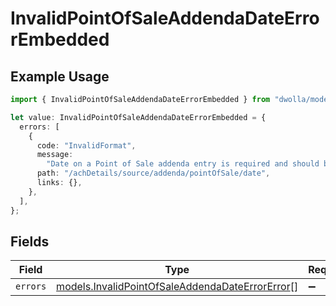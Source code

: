 # InvalidPointOfSaleAddendaDateErrorEmbedded

## Example Usage

```typescript
import { InvalidPointOfSaleAddendaDateErrorEmbedded } from "dwolla/models";

let value: InvalidPointOfSaleAddendaDateErrorEmbedded = {
  errors: [
    {
      code: "InvalidFormat",
      message:
        "Date on a Point of Sale addenda entry is required and should be ISO-8601 format: YYYY-MM-DD.",
      path: "/achDetails/source/addenda/pointOfSale/date",
      links: {},
    },
  ],
};
```

## Fields

| Field                                                                                                    | Type                                                                                                     | Required                                                                                                 | Description                                                                                              |
| -------------------------------------------------------------------------------------------------------- | -------------------------------------------------------------------------------------------------------- | -------------------------------------------------------------------------------------------------------- | -------------------------------------------------------------------------------------------------------- |
| `errors`                                                                                                 | [models.InvalidPointOfSaleAddendaDateErrorError](../models/invalidpointofsaleaddendadateerrorerror.md)[] | :heavy_minus_sign:                                                                                       | N/A                                                                                                      |